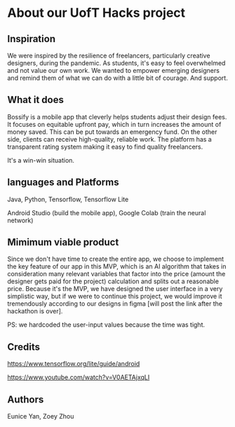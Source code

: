 # About our UofT Hacks project

## Inspiration
We were inspired by the resilience of freelancers, particularly creative designers, during the pandemic. 
As students, it's easy to feel overwhelmed and not value our own work. 
We wanted to empower emerging designers and remind them of what we can do with a little bit of courage. And support.

## What it does
Bossify is a mobile app that cleverly helps students adjust their design fees.
It focuses on equitable upfront pay, which in turn increases the amount of money saved. 
This can be put towards an emergency fund. On the other side, clients can receive high-quality, reliable work. 
The platform has a transparent rating system making it easy to find quality freelancers.

It's a win-win situation.

## languages and Platforms
Java, Python, Tensorflow, Tensorflow Lite

Android Studio (build the mobile app), Google Colab (train the neural network)

## Mimimum viable product
Since we don't have time to create the entire app, we choose to implement the key 
feature of our app in this MVP, which is an AI algorithm that takes in consideration 
many relevant variables that factor into the price (amount the designer gets paid for the project) calculation
and splits out a reasonable price. Because it's the MVP, we have designed the user interface in a very simplistic way,
but if we were to continue this project, we would improve it tremendously according to our designs in figma [will
post the link after the hackathon is over]. 

PS: we hardcoded the user-input values because the time was tight.

## Credits

https://www.tensorflow.org/lite/guide/android

https://www.youtube.com/watch?v=V0AETAjxqLI

## Authors
Eunice Yan, Zoey Zhou

